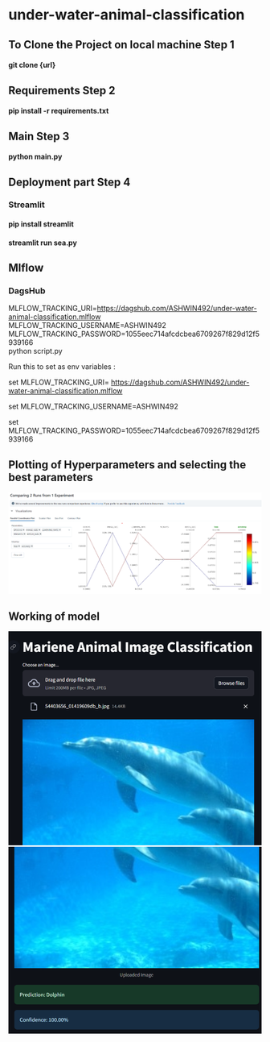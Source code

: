 # under-water-animal-classification


## To Clone the Project on local machine Step 1
#### git clone {url}



## Requirements Step 2
#### pip install -r requirements.txt

## Main Step 3
#### python main.py

## Deployment part Step 4
### Streamlit
#### pip install streamlit
#### streamlit run sea.py

## Mlflow
### DagsHub
MLFLOW_TRACKING_URI=https://dagshub.com/ASHWIN492/under-water-animal-classification.mlflow \
MLFLOW_TRACKING_USERNAME=ASHWIN492 \
MLFLOW_TRACKING_PASSWORD=1055eec714afcdcbea6709267f829d12f5939166 \
python script.py

Run this to set as env variables :


set MLFLOW_TRACKING_URI= https://dagshub.com/ASHWIN492/under-water-animal-classification.mlflow

set MLFLOW_TRACKING_USERNAME=ASHWIN492

set MLFLOW_TRACKING_PASSWORD=1055eec714afcdcbea6709267f829d12f5939166

## Plotting of Hyperparameters and selecting the best parameters
![Alt text](image.png)


## Working of model

![Alt text](image-1.png)
![Alt text](image-2.png)







